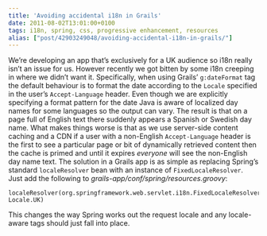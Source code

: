 ```yaml
---
title: 'Avoiding accidental i18n in Grails'
date: 2011-08-02T13:01:00+0100
tags: i18n, spring, css, progressive enhancement, resources
alias: ["post/42903249048/avoiding-accidental-i18n-in-grails/"]
---
```


We’re developing an app that’s exclusively for a UK audience so i18n really isn’t an issue for us. However recently we got bitten by some i18n creeping in where we didn’t want it. Specifically, when using Grails’ `g:dateFormat` tag the default behaviour is to format the date according to the `Locale` specified in the user’s `Accept-Language` header. Even though we are explicitly specifying a format pattern for the date Java is aware of localized day names for some languages so the output can vary. The result is that on a page full of English text there suddenly appears a Spanish or Swedish day name. What makes things worse is that as we use server-side content caching and a CDN if a user with a non-English `Accept-Language` header is the first to see a particular page or bit of dynamically retrieved content then the cache is primed and until it expires _everyone_ will see the non-English day name text.
The solution in a Grails app is as simple as replacing Spring’s standard `localeResolver` bean with an instance of `FixedLocaleResolver`. Just add the following to _grails-app/conf/spring/resources.groovy_:

    localeResolver(org.springframework.web.servlet.i18n.FixedLocaleResolver, Locale.UK)

This changes the way Spring works out the request locale and any locale-aware tags should just fall into place.

